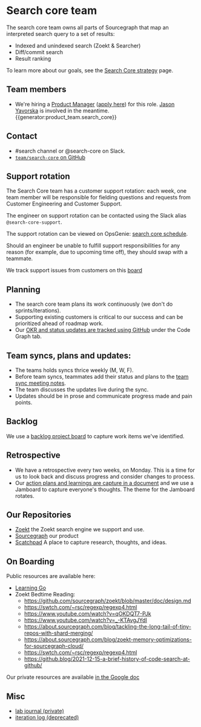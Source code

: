 # Search core team

The search core team owns all parts of Sourcegraph that map an interpreted search query to a set of results:

- Indexed and unindexed search (Zoekt & Searcher)
- Diff/commit search
- Result ranking

To learn more about our goals, see the [Search Core strategy](../../../../../strategy-goals/strategy/code-graph/search/core.md) page.

## Team members

- We're hiring a [Product Manager](../../../product/roles/index.md#product-manager) ([apply here](https://boards.greenhouse.io/sourcegraph91/jobs/4013257004)) for this role. [Jason Yavorska](../../../../../team/index.md#jason-yavorska) is involved in the meantime.
  {{generator:product_team.search_core}}

## Contact

- #search channel or @search-core on Slack.
- [`team/search-core` on GitHub](https://github.com/orgs/sourcegraph/teams/search-core)

## Support rotation

The Search Core team has a customer support rotation: each week, one team member will be responsible for fielding questions and requests from Customer Engineering and Customer Support.

The engineer on support rotation can be contacted using the Slack alias `@search-core-support`.

The support rotation can be viewed on OpsGenie: [search core schedule](https://sourcegraph.app.opsgenie.com/teams/dashboard/1cc52380-1d71-420e-9c80-2ccb161c648c/main).

Should an engineer be unable to fulfill support responsibilities for any reason (for example, due to upcoming time off), they should swap with a teammate.

We track support issues from customers on this [board](https://github.com/orgs/sourcegraph/projects/166)

## Planning

- The search core team plans its work continuously (we don't do sprints/iterations).
- Supporting existing customers is critical to our success and can be prioritized ahead of roadmap work.
- Our [OKR and status updates are tracked using GitHub](https://github.com/orgs/sourcegraph/projects/214/views/11) under the Code Graph tab.

## Team syncs, plans and updates:

- The teams holds syncs thrice weekly (M, W, F).
- Before team syncs, teammates add their status and plans to the [team sync meeting notes](https://docs.google.com/document/d/1cTdGC4jBK7aEnb9ChzCLYHVGBpRRMNYGdUUPYVPIWHo/edit#).
- The team discusses the updates live during the sync.
- Updates should be in prose and communicate progress made and pain points.

## Backlog

We use a [backlog project board](https://github.com/orgs/sourcegraph/projects/204/views/3?layout=board) to capture work items we've identified.

## Retrospective

- We have a retrospective every two weeks, on Monday. This is a time for us to look back and discuss progress and consider changes to process.
- Our [action plans and learnings are capture in a document](https://docs.google.com/document/d/1qCSVyu0IU9_w0mpHic3mFS2yqwI1CzZwM9HUp2ySrU4/edit) and we use a Jamboard to capture everyone's thoughts. The theme for the Jamboard rotates.

## Our Repositories

- [Zoekt](https://github.com/sourcegraph/zoekt) the Zoekt search engine we support and use.
- [Sourcegraph](https://github.com/sourcegraph/sourcegraph) our product
- [Scatchpad](https://github.com/sourcegraph/search-scratch) A place to capture research, thoughts, and ideas.


## On Boarding

Public resources are available here:

- [Learning Go](https://go.dev)
- Zoekt Bedtime Reading:
  - https://github.com/sourcegraph/zoekt/blob/master/doc/design.md
  - https://swtch.com/~rsc/regexp/regexp4.html
  - https://www.youtube.com/watch?v=qOKDQT7-PJk
  - https://www.youtube.com/watch?v=_-KTAvgJYdI
  - https://about.sourcegraph.com/blog/tackling-the-long-tail-of-tiny-repos-with-shard-merging/
  - https://about.sourcegraph.com/blog/zoekt-memory-optimizations-for-sourcegraph-cloud/
  - https://swtch.com/~rsc/regexp/regexp4.html
  - https://github.blog/2021-12-15-a-brief-history-of-code-search-at-github/

Our private resources are available [in the Google doc](https://docs.google.com/document/d/10SNzhuA5dmRJ5Na3PMnuShlPmtGGVIz3P2GA4RtfaGo/edit)

## Misc

- [lab journal (private)](https://github.com/sourcegraph/search-scratch/blob/master/2021/journal.org)
- [iteration log (deprecated)](./iteration_log.md)
